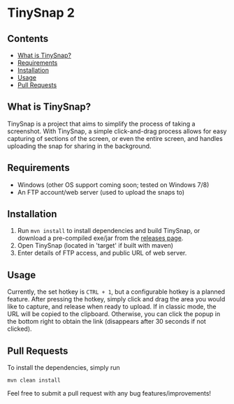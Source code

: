 # TinySnap 2

## Contents

  * [What is TinySnap?](#what-is-tinysnap)
  * [Requirements](#requirements)
  * [Installation](#installation)
  * [Usage](#usage)
  * [Pull Requests](#pull-requests)

## What is TinySnap?<a id="#what-is-tinysnap"></a>
TinySnap is a project that aims to simplify the process of taking a screenshot. With TinySnap, a simple click-and-drag process allows for easy capturing of sections of the screen, or even the entire screen, and handles uploading the snap for sharing in the background.

## Requirements<a id="#requirements"></a>

  * Windows (other OS support coming soon; tested on Windows 7/8)
  * An FTP account/web server (used to upload the snaps to)

## Installation<a id="#installation"></a>

  1. Run `mvn install` to install dependencies and build TinySnap, or download a pre-compiled exe/jar from the [releases page](https://github.com/daviga404/TinySnap2/releases).
  2. Open TinySnap (located in 'target' if built with maven)
  3. Enter details of FTP access, and public URL of web server.

## Usage<a id="#usage"></a>
Currently, the set hotkey is `CTRL + 1`, but a configurable hotkey is a planned feature. After pressing the hotkey, simply click and drag the area you would like to capture, and release when ready to upload. If in classic mode, the URL will be copied to the clipboard. Otherwise, you can click the popup in the bottom right to obtain the link (disappears after 30 seconds if not clicked).

## Pull Requests<a id="#pull-requests"></a>
To install the dependencies, simply run
```
mvn clean install
```
Feel free to submit a pull request with any bug features/improvements!